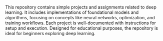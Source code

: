 This repository contains simple projects and assignments related to deep learning. It includes implementations of foundational models and algorithms, focusing on concepts like neural networks, optimization, and training workflows. Each project is well-documented with instructions for setup and execution. Designed for educational purposes, the repository is ideal for beginners exploring deep learning.
